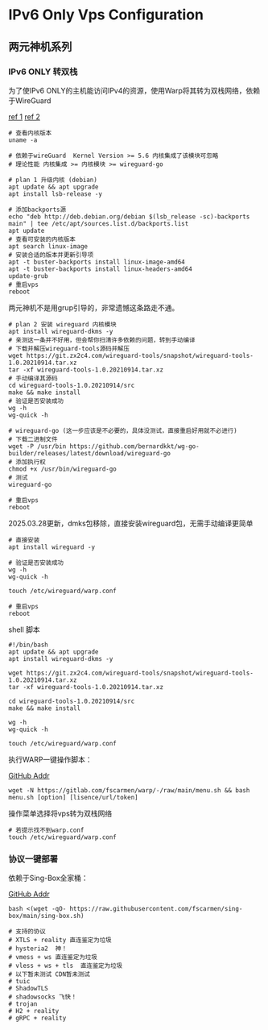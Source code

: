 # IPv6 Only Vps Configuration

## 两元神机系列

### IPv6 ONLY 转双栈

为了使IPv6 ONLY的主机能访问IPv4的资源，使用Warp将其转为双栈网络，依赖于WireGuard

[ref 1](https://www.moeelf.com/archives/299.html)	[ref 2](https://support.huaweicloud.com/hce_faq/hce_03_0006.html)

```shell
# 查看内核版本
uname -a

# 依赖于wireGuard  Kernel Version >= 5.6 内核集成了该模块可忽略
# 理论性能 内核集成 >= 内核模块 >= wireguard-go

# plan 1 升级内核 (debian)
apt update && apt upgrade
apt install lsb-release -y

# 添加backports源
echo "deb http://deb.debian.org/debian $(lsb_release -sc)-backports main" | tee /etc/apt/sources.list.d/backports.list
apt update
# 查看可安装的内核版本
apt search linux-image
# 安装合适的版本并更新引导项
apt -t buster-backports install linux-image-amd64
apt -t buster-backports install linux-headers-amd64
update-grub
# 重启vps
reboot
```

两元神机不是用grup引导的，非常遗憾这条路走不通。

```shell
# plan 2 安装 wireguard 内核模块
apt install wireguard-dkms -y
# 亲测这一条并不好用，但会帮你扫清许多依赖的问题，转到手动编译
# 下载并解压wireguard-tools源码并解压
wget https://git.zx2c4.com/wireguard-tools/snapshot/wireguard-tools-1.0.20210914.tar.xz
tar -xf wireguard-tools-1.0.20210914.tar.xz
# 手动编译其源码
cd wireguard-tools-1.0.20210914/src
make && make install
# 验证是否安装成功
wg -h
wg-quick -h

# wireguard-go (这一步应该是不必要的，具体没测试，直接重启好用就不必进行)
# 下载二进制文件
wget -P /usr/bin https://github.com/bernardkkt/wg-go-builder/releases/latest/download/wireguard-go
# 添加执行权
chmod +x /usr/bin/wireguard-go
# 测试
wireguard-go

# 重启vps
reboot
```

2025.03.28更新，dmks包移除，直接安装wireguard包，无需手动编译更简单
```shell
# 直接安装
apt install wireguard -y

# 验证是否安装成功
wg -h
wg-quick -h

touch /etc/wireguard/warp.conf

# 重启vps
reboot
```

shell 脚本 
```shell
#!/bin/bash
apt update && apt upgrade
apt install wireguard-dkms -y

wget https://git.zx2c4.com/wireguard-tools/snapshot/wireguard-tools-1.0.20210914.tar.xz
tar -xf wireguard-tools-1.0.20210914.tar.xz

cd wireguard-tools-1.0.20210914/src
make && make install

wg -h
wg-quick -h

touch /etc/wireguard/warp.conf
```





执行WARP一键操作脚本：

[GitHub Addr](https://github.com/fscarmen/warp-sh)

```shell
wget -N https://gitlab.com/fscarmen/warp/-/raw/main/menu.sh && bash menu.sh [option] [lisence/url/token]
```

操作菜单选择将vps转为双栈网络

```shell
# 若提示找不到warp.conf
touch /etc/wireguard/warp.conf
```

### 协议一键部署

依赖于Sing-Box全家桶：

[GitHub Addr](https://github.com/fscarmen/sing-box)

```shell
bash <(wget -qO- https://raw.githubusercontent.com/fscarmen/sing-box/main/sing-box.sh)
```

```shell
# 支持的协议
# XTLS + reality 直连鉴定为垃圾
# hysteria2  神！
# vmess + ws 直连鉴定为垃圾
# vless + ws + tls  直连鉴定为垃圾
# 以下暂未测试 CDN暂未测试
# tuic 
# ShadowTLS 
# shadowsocks 飞快！
# trojan 
# H2 + reality 
# gRPC + reality
```


